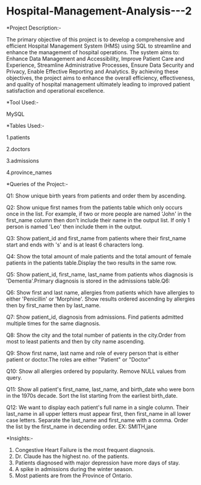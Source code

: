 # Hospital-Management-Analysis---2

*Project Description:-

The primary objective of this project is to develop a comprehensive and efficient Hospital Management System (HMS) using SQL to streamline and enhance the management of hospital operations. The system aims to: Enhance Data Management and Accessibility, Improve Patient Care and Experience, Streamline Administrative Processes, Ensure Data Security and Privacy, Enable Effective Reporting and Analytics. By achieving these objectives, the project aims to enhance the overall efficiency, effectiveness, and quality of hospital management ultimately leading to improved patient satisfaction and operational excellence.

*Tool Used:-

MySQL

*Tables Used:-

1.patients

2.doctors

3.admissions

4.province_names

*Queries of the Project:-

Q1: Show unique birth years from patients and order them by ascending.

Q2: Show unique first names from the patients table which only occurs once in the list. 
For example, if two or more people are named 'John' in the first_name column then don't include their name in the output list. If only 1 person is named 'Leo' then include them in the output.

Q3: Show patient_id and first_name from patients where their first_name start and ends with 's' and is at least 6 characters long.

Q4: Show the total amount of male patients and the total amount of female patients in the patients table.Display the two results in the same row. 

Q5: Show patient_id, first_name, last_name from patients whos diagnosis is 'Dementia'.Primary diagnosis is stored in the admissions table.Q6: 

Q6: Show first and last name, allergies from patients which have allergies to either 'Penicillin' or 'Morphine'. Show results ordered ascending by allergies then by first_name then by last_name.

Q7: Show patient_id, diagnosis from admissions. Find patients admitted multiple times for the same diagnosis.

Q8: Show the city and the total number of patients in the city.Order from most to least patients and then by city name ascending.

Q9: Show first name, last name and role of every person that is either patient or doctor.The roles are either "Patient" or "Doctor"

Q10: Show all allergies ordered by popularity. Remove NULL values from query.

Q11: Show all patient's first_name, last_name, and birth_date who were born in the 1970s decade. Sort the list starting from the earliest birth_date.

Q12: We want to display each patient's full name in a single column. Their last_name in all upper letters must appear first, then first_name in all lower case letters. Separate the last_name and first_name with a comma. Order the list by the first_name in decending order. EX: SMITH,jane

*Insights:-

1. Congestive Heart Failure is the most frequent diagnosis.
2. Dr. Claude has the highest no. of the patients.
3. Patients diagnosed with major depression have more days of stay.
4. A spike in admissions during the winter season.
5. Most patients are from the Province of Ontario.

